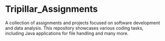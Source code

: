 # Tripillar_Assignments
A collection of assignments and projects focused on software development and data analysis. This repository showcases various coding tasks, including Java applications for file handling and many more.
